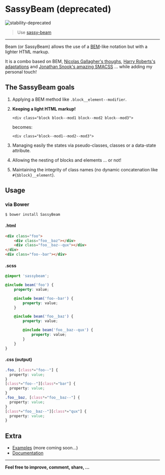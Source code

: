 # SassyBeam (deprecated)

![stability-deprecated](https://img.shields.io/badge/stability-deprecated-red.svg)

> Use [sassy-beam](https://github.com/thierrymichel/sassy-beam)

---

Beam (or SassyBeam) allows the use of a [BEM](http://bem.info/method/definitions/)-like notation but with a lighter HTML markup.

It is a combo based on BEM, [Nicolas Gallagher's thoughs](http://nicolasgallagher.com/about-html-semantics-front-end-architecture/), [Harry Roberts's adaptations](http://csswizardry.com/2013/01/mindbemding-getting-your-head-round-bem-syntax/) and [Jonathan Snook's amazing SMACSS](https://smacss.com/) … while adding my personal touch!

## The SassyBeam goals

1. Applying a BEM method like `.block__element--modifier`.
2. __Keeping a light HTML markup!__

    ```
    <div class="block block--mod1 block--mod2 block--mod3">
    ```
    becomes:
    ```
    <div class="block--mod1--mod2--mod3">
    ```
    
3. Managing easily the states via pseudo-classes, classes or a data-state attribute.
4. Allowing the nesting of blocks and elements … or not!
5. Maintaining the integrity of class names (no dynamic concatenation like `#{$block}__element`).

## Usage

### via Bower

```
$ bower install SassyBeam
```

#### .html

```html
<div class="foo">
    <div class="foo__baz"></div>
    <div class="foo__baz--qux"></div>
</div>
<div class="foo--bar"></div>
```

#### .scss

```scss
@import 'sassybeam';

@include beam('foo') {
    property: value;

    @include beam('foo--bar') {
        property: value;
    }

    @include beam('foo__baz') {
        property: value;

        @include beam('foo__baz--qux') {
            property: value;
        }
    }
}
```

#### .css (output)

```css
.foo, [class*="foo--"] {
  property: value;
}
[class*="foo--"][class*="bar"] {
  property: value;
}
.foo__baz, [class*="foo__baz--"] {
  property: value;
}
[class*="foo__baz--"][class*="qux"] {
  property: value;
}
```

## Extra

* [Examples](https://github.com/thierrymichel/SassyBeam/tree/master/examples) (more coming soon…)
* [Documentation](http://htmlpreview.github.io/?https://github.com/thierrymichel/SassyBeam/blob/master/docs/)

---

**Feel free to improve, comment, share, …**
